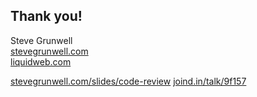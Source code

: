 ## Thank you!

Steve Grunwell<br>
[stevegrunwell.com](https://stevegrunwell.com)<br>
[liquidweb.com](https://liquidweb.com)

[stevegrunwell.com/slides/code-review](https://stevegrunwell.com/slides/code-review) <!-- .element: class="slides-link" -->
[joind.in/talk/9f157](https://joind.in/talk/9f157) <!-- .element: class="slides-link" -->
